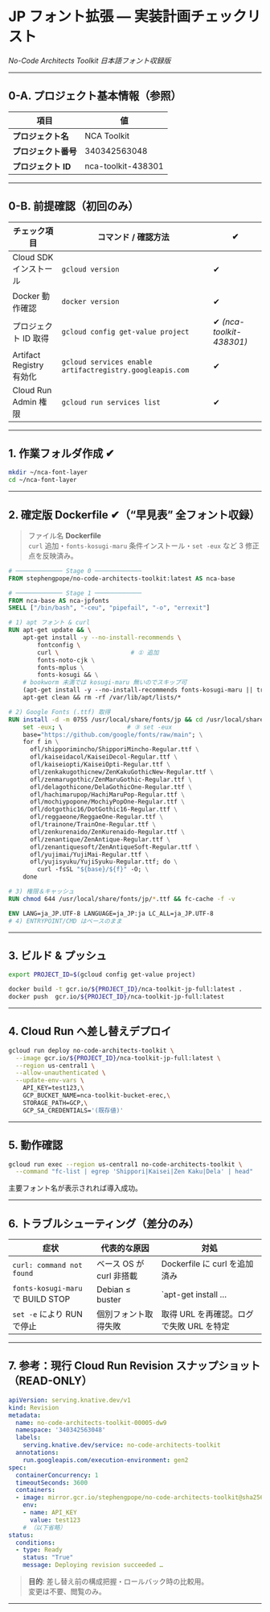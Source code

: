 # JP フォント拡張 ― 実装計画チェックリスト  
_No-Code Architects Toolkit 日本語フォント収録版_

---

## 0-A. プロジェクト基本情報（参照）

| 項目 | 値 |
|------|----|
| **プロジェクト名** | NCA Toolkit |
| **プロジェクト番号** | 340342563048 |
| **プロジェクト ID** | nca-toolkit-438301 |

---

## 0-B. 前提確認（初回のみ）

| チェック項目 | コマンド / 確認方法 | ✔ |
|--------------|----------------------|---|
| Cloud SDK インストール | `gcloud version` | ✔ |
| Docker 動作確認 | `docker version` | ✔ |
| プロジェクト ID 取得 | `gcloud config get-value project` | ✔ *(nca-toolkit-438301)* |
| Artifact Registry 有効化 | `gcloud services enable artifactregistry.googleapis.com` | ✔ |
| Cloud Run Admin 権限 | `gcloud run services list` | ✔ |

---

## 1. 作業フォルダ作成 ✔

```bash
mkdir ~/nca-font-layer
cd ~/nca-font-layer
```

---

## 2. **確定版 Dockerfile** ✔（“早見表” 全フォント収録）

> ファイル名 **Dockerfile**  
> `curl` 追加・`fonts-kosugi-maru` 条件インストール・`set -eux` など 3 修正点を反映済み。

```dockerfile
# ───────────── Stage 0 ─────────────
FROM stephengpope/no-code-architects-toolkit:latest AS nca-base

# ───────────── Stage 1 ─────────────
FROM nca-base AS nca-jpfonts
SHELL ["/bin/bash", "-ceu", "pipefail", "-o", "errexit"]

# 1) apt フォント & curl
RUN apt-get update && \
    apt-get install -y --no-install-recommends \
        fontconfig \
        curl \                    # ① 追加
        fonts-noto-cjk \
        fonts-mplus \
        fonts-kosugi && \
    # bookworm 未満では kosugi-maru 無いのでスキップ可
    (apt-get install -y --no-install-recommends fonts-kosugi-maru || true) && \   # ② 分割＋true
    apt-get clean && rm -rf /var/lib/apt/lists/*

# 2) Google Fonts (.ttf) 取得
RUN install -d -m 0755 /usr/local/share/fonts/jp && cd /usr/local/share/fonts/jp && \
    set -eux; \                  # ③ set -eux
    base="https://github.com/google/fonts/raw/main"; \
    for f in \
      ofl/shipporimincho/ShipporiMincho-Regular.ttf \
      ofl/kaiseidacol/KaiseiDecol-Regular.ttf \
      ofl/kaiseiopti/KaiseiOpti-Regular.ttf \
      ofl/zenkakugothicnew/ZenKakuGothicNew-Regular.ttf \
      ofl/zenmarugothic/ZenMaruGothic-Regular.ttf \
      ofl/delagothicone/DelaGothicOne-Regular.ttf \
      ofl/hachimarupop/HachiMaruPop-Regular.ttf \
      ofl/mochiypopone/MochiyPopOne-Regular.ttf \
      ofl/dotgothic16/DotGothic16-Regular.ttf \
      ofl/reggaeone/ReggaeOne-Regular.ttf \
      ofl/trainone/TrainOne-Regular.ttf \
      ofl/zenkurenaido/ZenKurenaido-Regular.ttf \
      ofl/zenantique/ZenAntique-Regular.ttf \
      ofl/zenantiquesoft/ZenAntiqueSoft-Regular.ttf \
      ofl/yujimai/YujiMai-Regular.ttf \
      ofl/yujisyuku/YujiSyuku-Regular.ttf; do \
        curl -fsSL "${base}/${f}" -O; \
    done

# 3) 権限＆キャッシュ
RUN chmod 644 /usr/local/share/fonts/jp/*.ttf && fc-cache -f -v

ENV LANG=ja_JP.UTF-8 LANGUAGE=ja_JP:ja LC_ALL=ja_JP.UTF-8
# 4) ENTRYPOINT/CMD はベースのまま
```

---

## 3. ビルド & プッシュ

```bash
export PROJECT_ID=$(gcloud config get-value project)

docker build -t gcr.io/${PROJECT_ID}/nca-toolkit-jp-full:latest .
docker push  gcr.io/${PROJECT_ID}/nca-toolkit-jp-full:latest
```

---

## 4. Cloud Run へ差し替えデプロイ

```bash
gcloud run deploy no-code-architects-toolkit \
  --image gcr.io/${PROJECT_ID}/nca-toolkit-jp-full:latest \
  --region us-central1 \
  --allow-unauthenticated \
  --update-env-vars \
    API_KEY=test123,\
    GCP_BUCKET_NAME=nca-toolkit-bucket-erec,\
    STORAGE_PATH=GCP,\
    GCP_SA_CREDENTIALS='(既存値)'
```

---

## 5. 動作確認

```bash
gcloud run exec --region us-central1 no-code-architects-toolkit \
  --command "fc-list | egrep 'Shippori|Kaisei|Zen Kaku|Dela' | head"
```
主要フォント名が表示されれば導入成功。

---

## 6. トラブルシューティング（差分のみ）

| 症状 | 代表的な原因 | 対処 |
|------|--------------|------|
| `curl: command not found` | ベース OS が curl 非搭載 | Dockerfile に curl を追加済み |
| `fonts-kosugi-maru` で BUILD STOP | Debian ≤ buster | `apt-get install … || true` でスキップ |
| `set -e` により RUN で停止 | 個別フォント取得失敗 | 取得 URL を再確認。ログで失敗 URL を特定 |

---

## 7. 参考：現行 Cloud Run Revision スナップショット（READ-ONLY）

```yaml
apiVersion: serving.knative.dev/v1
kind: Revision
metadata:
  name: no-code-architects-toolkit-00005-dw9
  namespace: '340342563048'
  labels:
    serving.knative.dev/service: no-code-architects-toolkit
  annotations:
    run.googleapis.com/execution-environment: gen2
spec:
  containerConcurrency: 1
  timeoutSeconds: 3600
  containers:
  - image: mirror.gcr.io/stephengpope/no-code-architects-toolkit@sha256:2c3d...
    env:
    - name: API_KEY
      value: test123
    # （以下省略）
status:
  conditions:
  - type: Ready
    status: "True"
    message: Deploying revision succeeded …
```

> **目的**: 差し替え前の構成把握・ロールバック時の比較用。  
> 変更は不要、閲覧のみ。

---
